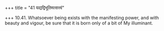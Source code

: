 +++
title = "41 यद्यद्विभूतिमत्सत्त्वं"

+++
10.41. Whatsoever being exists with the manifesting power, and with
beauty and vigour, be sure that it is born only of a bit of My
illuminant.
